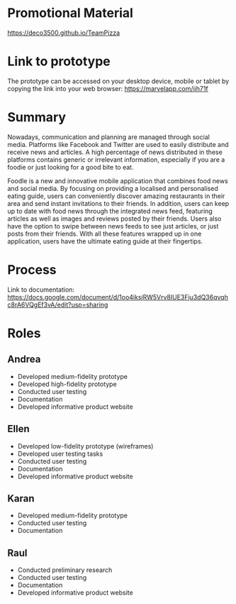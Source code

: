 # Promotional Material 
https://deco3500.github.io/TeamPizza

# Link to prototype
The prototype can be accessed on your desktop device, mobile or tablet by copying the link into your web browser:
https://marvelapp.com/iih71f

# Summary
Nowadays, communication and planning are managed through social media. Platforms like Facebook and Twitter are used to easily distribute and receive news and articles. A high percentage of news distributed in these platforms contains generic or irrelevant information, especially if you are a foodie or just looking for a good bite to eat. 

Foodle is a new and innovative mobile application that combines food news and social media. By focusing on providing a localised and personalised eating guide, users can conveniently discover amazing restaurants in their area and send instant invitations to their friends. In addition, users can keep up to date with food news through the integrated news feed, featuring articles as well as images and reviews posted by their friends. Users also have the option to swipe between news feeds to see just articles, or just posts from their friends. With all these features wrapped up in one application, users have the ultimate eating guide at their fingertips. 

# Process
Link to documentation: https://docs.google.com/document/d/1oo4iksjRW5Vrv8IUE3Fju3dQ36qvqhc8rA6VQgEf3vA/edit?usp=sharing

# Roles
## Andrea
* Developed medium-fidelity prototype
* Developed high-fidelity prototype
* Conducted user testing
* Documentation 
* Developed informative product website

## Ellen
* Developed low-fidelity prototype (wireframes)
* Developed user testing tasks
* Conducted user testing
* Documentation 
* Developed informative product website 

## Karan
* Developed medium-fidelity prototype 
* Conducted user testing 
* Documentation

## Raul
* Conducted preliminary research 
* Conducted user testing 
* Documentation
* Developed informative product website 
